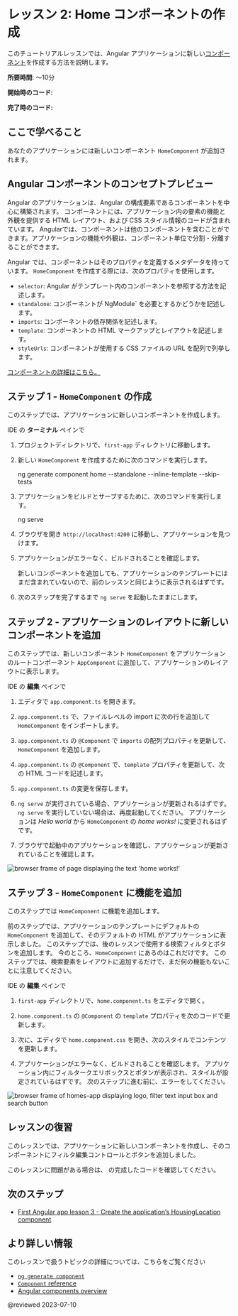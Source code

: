 # レッスン 2: Home コンポーネントの作成
このチュートリアルレッスンでは、Angular アプリケーションに新しい[コンポーネント](/guide/component-overview)を作成する方法を説明します。

**所要時間**: 〜10分

**開始時のコード:** <live-example name="first-app-lesson-01"></live-example>

**完了時のコード:** <live-example name="first-app-lesson-02"></live-example>

## ここで学べること

あなたのアプリケーションには新しいコンポーネント `HomeComponent` が追加されます。

## Angular コンポーネントのコンセプトプレビュー

Angular のアプリケーションは、Angular の構成要素であるコンポーネントを中心に構築されます。
コンポーネントには、アプリケーション内の要素の機能と外観を提供する HTML レイアウト、および CSS スタイル情報のコードが含まれています。
Angularでは、コンポーネントは他のコンポーネントを含むことができます。アプリケーションの機能や外観は、コンポーネント単位で分割・分離することができます。

Angular では、コンポーネントはそのプロパティを定義するメタデータを持っています。
`HomeComponent` を作成する際には、次のプロパティを使用します。

*   `selector`: Angular がテンプレート内のコンポーネントを参照する方法を記述します。
*   `standalone`: コンポーネントが NgModule` を必要とするかどうかを記述します。
*   `imports`: コンポーネントの依存関係を記述します。
*   `template`: コンポーネントの HTML マークアップとレイアウトを記述します。
*   `styleUrls`: コンポーネントが使用する CSS ファイルの URL を配列で列挙します。

[コンポーネントの詳細はこちら。](/api/core/Component)

## ステップ 1 - `HomeComponent` の作成

このステップでは、アプリケーションに新しいコンポーネントを作成します。

IDE の **ターミナル** ペインで

1.  プロジェクトディレクトリで、`first-app` ディレクトリに移動します。
1.  新しい `HomeComponent` を作成するために次のコマンドを実行します。

    <code-example format="shell" language="shell">

    ng generate component home --standalone --inline-template --skip-tests

    </code-example>

1.  アプリケーションをビルドとサーブするために、次のコマンドを実行します。

    <code-example format="shell" language="shell">

    ng serve

    </code-example>

1.  ブラウザを開き `http://localhost:4200` に移動し、アプリケーションを見つけます。
1.  アプリケーションがエラーなく、ビルドされることを確認します。

    <div class="callout is-helpful">
      新しいコンポーネントを追加しても、アプリケーションのテンプレートにはまだ含まれていないので、前のレッスンと同じように表示されるはずです。
    </div>
1.  次のステップを完了するまで `ng serve` を起動したままにします。

## ステップ 2 - アプリケーションのレイアウトに新しいコンポーネントを追加

このステップでは、新しいコンポーネント `HomeComponent` をアプリケーションのルートコンポーネント `AppComponent` に追加して、アプリケーションのレイアウトに表示します。

IDE の **編集** ペインで

1.  エディタで `app.component.ts` を開きます。
1.  `app.component.ts` で、ファイルレベルの import に次の行を追加して `HomeComponent` をインポートします。

    <code-example header="Import HomeComponent in src/app/app.component.ts" path="first-app-lesson-02/src/app/app.component.ts" region="import-home"></code-example>

1.  `app.component.ts` の `@Component` で `imports` の配列プロパティを更新して、`HomeComponent` を追加します。

    <code-example header="Replace in src/app/app.component.ts" path="first-app-lesson-02/src/app/app.component.ts" region="app-metadata-imports"></code-example>
1.  `app.component.ts` の `@Component` で、`template` プロパティを更新して、次の HTML コードを記述します。

    <code-example header="Replace in src/app/app.component.ts" path="first-app-lesson-02/src/app/app.component.ts" region="app-metadata-template"></code-example>
1.  `app.component.ts` の変更を保存します。
1.  `ng serve` が実行されている場合、アプリケーションが更新されるはずです。
    `ng serve` を実行していない場合は、再度起動してください。
    アプリケーションは *Hello world* から `HomeComponent` の *home works!* に変更されるはずです。
1.  ブラウザで起動中のアプリケーションを確認し、アプリケーションが更新されていることを確認します。

<section class="lightbox">
<img alt="browser frame of page displaying the text 'home works!'" src="generated/images/guide/faa/homes-app-lesson-02-step-2.png">
</section>

## ステップ 3 - `HomeComponent` に機能を追加

このステップでは `HomeComponent` に機能を追加します。

前のステップでは、アプリケーションのテンプレートにデフォルトの `HomeComponent` を追加して、そのデフォルトの HTML がアプリケーションに表示しました。
このステップでは、後のレッスンで使用する検索フィルタとボタンを追加します。
今のところ、`HomeComponent` にあるのはこれだけです。
このステップでは、検索要素をレイアウトに追加するだけで、まだ何の機能もないことに注意してください。

IDE の **編集** ペインで

1.  `first-app` ディレクトリで、`home.component.ts` をエディタで開く。
1.  `home.component.ts` の `@Component` の `template` プロパティを次のコードで更新します。

    <code-example header="Replace in src/app/home/home.component.ts" path="first-app-lesson-02/src/app/home/home.component.ts" region="home-template"></code-example>

1.  次に、エディタで `home.component.css` を開き、次のスタイルでコンテンツを更新します。

    <code-example header="Replace in src/app/home/home.component.css" path="first-app-lesson-02/src/app/home/home.component.css"></code-example>

1.  アプリケーションがエラーなく、ビルドされることを確認します。
    アプリケーション内にフィルタークエリボックスとボタンが表示され、スタイルが設定されているはずです。
    次のステップに進む前に、エラーをしてください。

<section class="lightbox">
<img alt="browser frame of homes-app displaying logo, filter text input box and search button" src="generated/images/guide/faa/homes-app-lesson-02-step-3.png">
</section>

## レッスンの復習

このレッスンでは、アプリケーションに新しいコンポーネントを作成し、そのコンポーネントにフィルタ編集コントロールとボタンを追加しました。

このレッスンに問題がある場合は、<live-example></live-example> の完成したコードを確認してください。

## 次のステップ

* [First Angular app lesson 3 - Create the application’s HousingLocation component](tutorial/first-app/first-app-lesson-03)

## より詳しい情報

このレッスンで扱うトピックの詳細については、こちらをご覧ください

*  [`ng generate component`](cli/generate#component-command)
*  [`Component` reference](api/core/Component)
*  [Angular components overview](guide/component-overview)

@reviewed 2023-07-10
